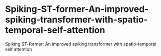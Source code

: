 # Spiking-ST-former-An-improved-spiking-transformer-with-spatio-temporal-self-attention
Spiking ST-former: An improved spiking transformer with spatio-temporal self attention
